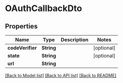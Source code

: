 # OAuthCallbackDto

## Properties
Name | Type | Description | Notes
------------ | ------------- | ------------- | -------------
**codeVerifier** | **String** |  | [optional] 
**state** | **String** |  | [optional] 
**url** | **String** |  | 

[[Back to Model list]](../README.md#documentation-for-models) [[Back to API list]](../README.md#documentation-for-api-endpoints) [[Back to README]](../README.md)


